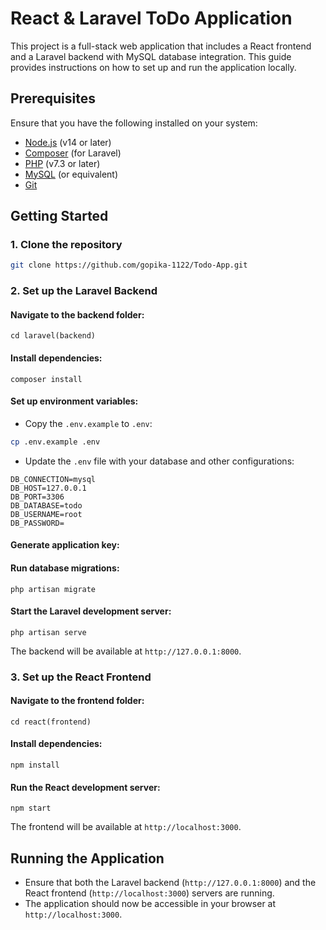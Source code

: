  
# React & Laravel ToDo Application

This project is a full-stack web application that includes a React frontend and a Laravel backend with MySQL database integration. This guide provides instructions on how to set up and run the application locally.

## Prerequisites

Ensure that you have the following installed on your system:

- [Node.js](https://nodejs.org/) (v14 or later)
- [Composer](https://getcomposer.org/) (for Laravel)
- [PHP](https://www.php.net/) (v7.3 or later)
- [MySQL](https://www.mysql.com/) (or equivalent)
- [Git](https://git-scm.com/)

## Getting Started

### 1. Clone the repository

```bash
git clone https://github.com/gopika-1122/Todo-App.git 
```

### 2. Set up the Laravel Backend

#### Navigate to the backend folder:

```
cd laravel(backend)
```

#### Install dependencies:

```
composer install
```

#### Set up environment variables:

- Copy the `.env.example` to `.env`:

```bash
cp .env.example .env
```

- Update the `.env` file with your database and other configurations:

```
DB_CONNECTION=mysql
DB_HOST=127.0.0.1
DB_PORT=3306
DB_DATABASE=todo
DB_USERNAME=root
DB_PASSWORD=
```

#### Generate application key:


#### Run database migrations:

```
php artisan migrate
```

#### Start the Laravel development server:

```
php artisan serve
```

The backend will be available at `http://127.0.0.1:8000`.

### 3. Set up the React Frontend

#### Navigate to the frontend folder:

```
cd react(frontend)
```

#### Install dependencies:

```
npm install
```



#### Run the React development server:

```
npm start
```

The frontend will be available at `http://localhost:3000`.

## Running the Application

- Ensure that both the Laravel backend (`http://127.0.0.1:8000`) and the React frontend (`http://localhost:3000`) servers are running.
- The application should now be accessible in your browser at `http://localhost:3000`.
